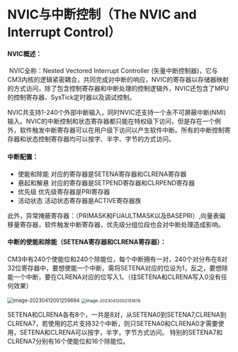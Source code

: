 # NVIC与中断控制（The NVIC and Interrupt Control）

#### NVIC概述：

​         NVIC全称：Nested Vectored Interrupt Controller (矢量中断控制器)，它与CM3内核的逻辑紧密耦合，共同完成对中断的响应，NVIC的寄存器以存储器映射的方式访问，除了包含控制寄存器和中断处理的控制逻辑外，NVIC还包含了MPU的控制寄存器、SysTick定时器以及调试控制。

​        NVIC共支持1-240个外部中断输入，同时NVIC还支持一个永不可屏蔽中断(NMI)输入。NVIC的中断控制和状态寄存器都只能在特权级下访问，但是存在一个例外，软件触发中断寄存器可以在用户级下访问以产生软件中断。所有的中断控制寄存器和状态控制寄存器均可以按字、半字、字节的方式访问。

#### 中断配置：

-  使能和除能  对应的寄存器是SETENA寄存器和CLRENA寄存器
-  悬起和解悬  对应的寄存器是SETPEND寄存器和CLRPEND寄存器
-  优先级          优先级寄存器是PRI寄存器
-  活动状态       活动状态寄存器是ACTIVE寄存器族

​        此外，异常掩蔽寄存器：（PRIMASK和FUAULTMASK以及BASEPRI）,向量表偏移量寄存器，软件触发中断寄存器，优先级分组位段也会对中断处理造成影响。

#### 中断的使能和除能（SETENA寄存器和CLRENA寄存器）：

​        CM3中有240个使能位和240个除能位，每个中断拥有一对，240个对分布在8对32位寄存器中，要想使能一个中断，需将SETENA对应的位设为1，反之，要想除能一个中断，要在CLRENA对应的位写入1。（往SETENA和CLRENA写入0没有任何效果）

<img src="imgs/image-20230412001259694.png" alt="image-20230412001259694" style="zoom: 80%;" />

<img src="imgs/image-20230412002151876.png" alt="image-20230412002151876" style="zoom: 67%;" />

​       SETENA和CLRENA各有8个，一共是8对，从SETENA0到SETENA7,CLRENA到CLRENA7，若使用的芯片支持32个中断，则只SETENA0和CLRENA0才需要使用，SETENA和CLRENA可以按字，半字，字节方式访问。  特别的SETENA7和CLRENA7分别有16个使能位和16个除能位。


